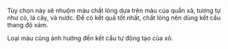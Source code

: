 Tùy chọn này sẽ nhuộm màu chất lỏng dựa trên màu của quần xã, tương tự như cỏ, lá cây, và nước. Để có kết quả tốt nhất, chất lỏng nên dùng kết cấu thang độ xám.

Loại màu cũng ảnh hưởng đến kết cấu tự động tạo của xô.